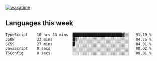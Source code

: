 [![wakatime](https://wakatime.com/badge/user/2d08dcba-b829-42d8-897d-6a005f58591f.svg)](https://wakatime.com/@2d08dcba-b829-42d8-897d-6a005f58591f)

## Languages this week

<!--START_SECTION:waka-->

```txt
TypeScript    10 hrs 33 mins  ██████████████████████▓░░   91.19 %
JSON          33 mins         █▒░░░░░░░░░░░░░░░░░░░░░░░   04.76 %
SCSS          27 mins         █░░░░░░░░░░░░░░░░░░░░░░░░   04.01 %
JavaScript    0 secs          ░░░░░░░░░░░░░░░░░░░░░░░░░   00.02 %
TSConfig      0 secs          ░░░░░░░░░░░░░░░░░░░░░░░░░   00.01 %
```

<!--END_SECTION:waka-->
